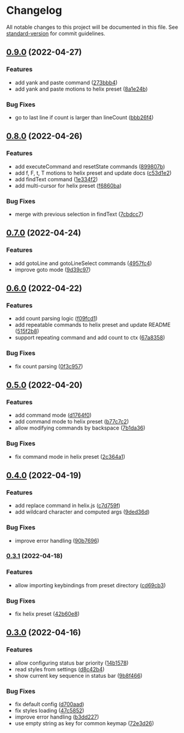 # Changelog

All notable changes to this project will be documented in this file. See [standard-version](https://github.com/conventional-changelog/standard-version) for commit guidelines.

## [0.9.0](https://github.com/DCsunset/vscode-modal-editor/compare/v0.8.0...v0.9.0) (2022-04-27)


### Features

* add yank and paste command ([273bbb4](https://github.com/DCsunset/vscode-modal-editor/commit/273bbb499af0f36b8c42f51fde722c09ecd3d46a))
* add yank and paste motions to helix preset ([8a1e24b](https://github.com/DCsunset/vscode-modal-editor/commit/8a1e24b87bc5bc6114c425d733356bd6a9784f5d))


### Bug Fixes

* go to last line if count is larger than lineCount ([bbb26f4](https://github.com/DCsunset/vscode-modal-editor/commit/bbb26f4a4ce395334f653c467ce5dfd1d48e99f9))

## [0.8.0](https://github.com/DCsunset/vscode-modal-editor/compare/v0.7.0...v0.8.0) (2022-04-26)


### Features

* add executeCommand and resetState commands ([899807b](https://github.com/DCsunset/vscode-modal-editor/commit/899807b04e5b3eadbf7d1a0d3f8f91467384a50d))
* add f, F, t, T motions to helix preset and update docs ([c53d1e2](https://github.com/DCsunset/vscode-modal-editor/commit/c53d1e21d996bc5b40a8f8cd44efd937a7bf6f28))
* add findText command ([1e334f2](https://github.com/DCsunset/vscode-modal-editor/commit/1e334f25a4f9601d617143fceed4785427a4779f))
* add multi-cursor for helix preset ([f6860ba](https://github.com/DCsunset/vscode-modal-editor/commit/f6860ba57ec9fecf41ceac118c6b5ce54a3b41a6))


### Bug Fixes

* merge with previous selection in findText ([7cbdcc7](https://github.com/DCsunset/vscode-modal-editor/commit/7cbdcc75fb80efb9bc12cf0bb61a7ff5c41ebcfe))

## [0.7.0](https://github.com/DCsunset/vscode-modal-editor/compare/v0.6.0...v0.7.0) (2022-04-24)


### Features

* add gotoLine and gotoLineSelect commands ([4957fc4](https://github.com/DCsunset/vscode-modal-editor/commit/4957fc4cb61c062fed628a64e3e68e5799720e29))
* improve goto mode ([9d39c97](https://github.com/DCsunset/vscode-modal-editor/commit/9d39c97dd243fac0c5222caf14bce3aaa091494f))

## [0.6.0](https://github.com/DCsunset/vscode-modal-editor/compare/v0.5.0...v0.6.0) (2022-04-22)


### Features

* add count parsing logic ([f09fcd1](https://github.com/DCsunset/vscode-modal-editor/commit/f09fcd1993576d3b6de7403f773abf5335ad18c4))
* add repeatable commands to helix preset and update README ([515f2b8](https://github.com/DCsunset/vscode-modal-editor/commit/515f2b80e2add24c25dcc935b1d4fe956c29db6c))
* support repeating command and add count to ctx ([67a8358](https://github.com/DCsunset/vscode-modal-editor/commit/67a8358d6c1920ccdf8a2ed56f5622162dcb9843))


### Bug Fixes

* fix count parsing ([0f3c957](https://github.com/DCsunset/vscode-modal-editor/commit/0f3c957a5b69f16f3548a4ac3422a9717e583824))

## [0.5.0](https://github.com/DCsunset/vscode-modal-editor/compare/v0.4.0...v0.5.0) (2022-04-20)


### Features

* add command mode ([d1764f0](https://github.com/DCsunset/vscode-modal-editor/commit/d1764f0f386fbf1fe6f0f360b29695d4a5259fd3))
* add command mode to helix preset ([b77c7c2](https://github.com/DCsunset/vscode-modal-editor/commit/b77c7c22330516ee62c8a2d1bb37436da9ec7ec1))
* allow modifying commands by backspace ([7b1da36](https://github.com/DCsunset/vscode-modal-editor/commit/7b1da36133ab92fe20da816b56ee508c47a9a433))


### Bug Fixes

* fix command mode in helix preset ([2c364a1](https://github.com/DCsunset/vscode-modal-editor/commit/2c364a117786ae20ef1085b91aace6f8bf8404e7))

## [0.4.0](https://github.com/DCsunset/vscode-modal-editor/compare/v0.3.1...v0.4.0) (2022-04-19)


### Features

* add replace command in helix.js ([c7d759f](https://github.com/DCsunset/vscode-modal-editor/commit/c7d759f9ef44ae803c95b23e833c95cd162aa7d3))
* add wildcard character and computed args ([9ded36d](https://github.com/DCsunset/vscode-modal-editor/commit/9ded36d3ae7ff3d7a8049f5a90e5781761fe7c39))


### Bug Fixes

* improve error handling ([90b7696](https://github.com/DCsunset/vscode-modal-editor/commit/90b769620cfa96cf318d1f04e04a27ada853bc9b))

### [0.3.1](https://github.com/DCsunset/vscode-modal-editor/compare/v0.3.0...v0.3.1) (2022-04-18)


### Features

* allow importing keybindings from preset directory ([cd69cb3](https://github.com/DCsunset/vscode-modal-editor/commit/cd69cb3c4b825359c010091db115317b94d61e54))


### Bug Fixes

* fix helix preset ([42b60e8](https://github.com/DCsunset/vscode-modal-editor/commit/42b60e86a2c235dcd656c0663502291070589ee4))

## [0.3.0](https://github.com/DCsunset/vscode-modal-editor/compare/v0.2.0...v0.3.0) (2022-04-16)


### Features

* allow configuring status bar priority ([14b1578](https://github.com/DCsunset/vscode-modal-editor/commit/14b1578f5cf9bb3a8ec2891883ca6c6abe2ee5db))
* read styles from settings ([d8c42b4](https://github.com/DCsunset/vscode-modal-editor/commit/d8c42b4e1f991414f51ddf51467249b897c0883e))
* show current key sequence in status bar ([9b8f466](https://github.com/DCsunset/vscode-modal-editor/commit/9b8f46629c20ed2608b21c541126ab9348e64ffd))


### Bug Fixes

* fix default config ([d700aad](https://github.com/DCsunset/vscode-modal-editor/commit/d700aad8462478c1e91f7a940dd8efe3be5abcf8))
* fix styles loading ([47c5852](https://github.com/DCsunset/vscode-modal-editor/commit/47c58520d57089132f4204372ac7fd3e5467b45b))
* improve error handling ([b3dd227](https://github.com/DCsunset/vscode-modal-editor/commit/b3dd227d8c3f361cf7455da497e50845de8ecbd8))
* use empty string as key for common keymap ([72e3d26](https://github.com/DCsunset/vscode-modal-editor/commit/72e3d26cb420fdbd742dd3134ec56a6f2d8f58b1))
